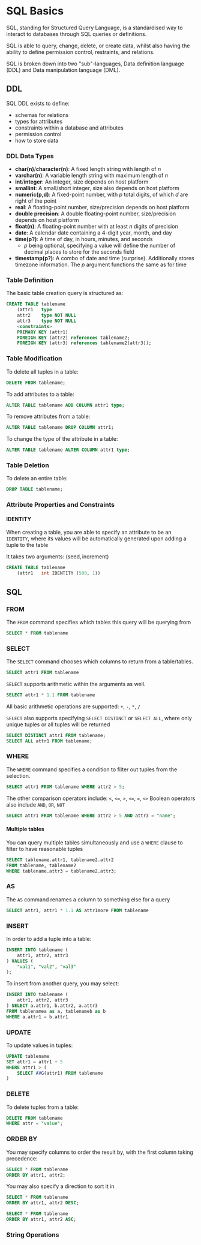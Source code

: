 # SQL Basics

SQL, standing for Structured Query Language, is a standardised way to interact to databases through SQL queries or definitions.

SQL is able to query, change, delete, or create data, whilst also having the ability to define permission control, restraints, and relations.

SQL is broken down into two "sub"-languages, Data definition language (DDL) and Data manipulation language (DML).

## DDL

SQL DDL exists to define:
- schemas for relations
- types for attributes
- constraints within a database and attributes
- permission control
- how to store data

### DDL Data Types

- **char(n)**/**character(n)**: A fixed length string with length of $n$
- **varchar(n)**: A variable length string with maximum length of $n$
- **int**/**integer**: An integer, size depends on host platform
- **smallint**: A small/short integer, size also depends on host platform
- **numeric(p,d)**: A fixed-point number, with $p$ total digits, of which $d$ are right of the point
- **real**: A floating-point number, size/precision depends on host platform
- **double precision**: A double floating-point number, size/precision depends on host platform
- **float(n)**: A floating-point number with at least $n$ digits of precision
- **date**: A calendar date containing a 4-digit year, month, and day
- **time(p?)**: A time of day, in hours, minutes, and seconds
	- $p$ being optional, specifying a value will define the number of decimal places to store for the seconds field
- **timestamp(p?)**: A combo of date and time (surprise). Additionally stores timezone information. The $p$ argument functions the same as for time

### Table Definition

The basic table creation query is structured as:

```SQL
CREATE TABLE tablename
	(attr1   type
	attr2    type NOT NULL
	attr3    type NOT NULL
	<constraints>
	PRIMARY KEY (attr1)
	FOREIGN KEY (attr2) references tablename2;
	FOREIGN KEY (attr3) references tablename2(attr3));
```

### Table Modification

To delete all tuples in a table:

```SQL
DELETE FROM tablename;
```

To add attributes to a table:

```SQL
ALTER TABLE tablename ADD COLUMN attr1 type;
```

To remove attributes from a table:

```SQL
ALTER TABLE tablename DROP COLUMN attr1;
```

To change the type of the attribute in a table:

```SQL
ALTER TABLE tablename ALTER COLUMN attr1 type;
```

### Table Deletion

To delete an entire table:

```SQL
DROP TABLE tablename;
```

### Attribute Properties and Constraints

#### IDENTITY

When creating a table, you are able to specify an attribute to be an `IDENTITY`, where its values will be automatically generated upon adding a tuple to the table

It takes two arguments: $(\text{seed},\text{increment})$

```SQL
CREATE TABLE tablename
	(attr1   int IDENTITY (500, 1))
```

## SQL

### FROM

The `FROM` command specifies which tables this query will be querying from

```SQL
SELECT * FROM tablename
```

### SELECT

The `SELECT` command chooses which columns to return from a table/tables.

```SQL
SELECT attr1 FROM tablename
```

`SELECT` supports arithmetic within the arguments as well.

```SQL
SELECT attr1 * 1.1 FROM tablename
```

All basic arithmetic operations are supported: `+`, `-`, `*`, `/`

`SELECT` also supports specifying `SELECT DISTINCT` or `SELECT ALL`, where only unique tuples or all tuples will be returned

```SQL
SELECT DISTINCT attr1 FROM tablename;
SELECT ALL attr1 FROM tablename;
```

### WHERE

The `WHERE` command specifies a condition to filter out tuples from the selection.

```SQL
SELECT attr1 FROM tablename WHERE attr2 > 5;
```

The other comparison operators include: `<`, `<=`, `>`, `<=`, `=`, `<>`
Boolean operators also include `AND`, `OR`, `NOT`

```SQL
SELECT attr1 FROM tablename WHERE attr2 > 5 AND attr3 = "name";
```

#### Multiple tables

You can query multiple tables simultaneously and use a `WHERE` clause to filter to have reasonable tuples

```SQL
SELECT tablename.attr1, tablename2.attr2
FROM tablename, tablename2
WHERE tablename.attr3 = tablename2.attr3;
```

### AS

The `AS` command renames a column to something else for a query

```SQL
SELECT attr1, attr1 * 1.1 AS attr1more FROM tablename
```

### INSERT

In order to add a tuple into a table:

```SQL
INSERT INTO tablename (
	attr1, attr2, attr3
) VALUES (
	"val1", "val2", "val3"
);
```

To insert from another query, you may select:

```SQL
INSERT INTO tablename (
	attr1, attr2, attr3
) SELECT a.attr1, b.attr2, a.attr3
FROM tablenamea as a, tablenameb as b
WHERE a.attr1 = b.attr1
```

### UPDATE

To update values in tuples:

```SQL
UPDATE tablename
SET attr1 = attr1 + 5
WHERE attr1 > (
	SELECT AVG(attr1) FROM tablename
)
```

### DELETE

To delete tuples from a table:

```SQL
DELETE FROM tablename
WHERE attr = "value";
```

### ORDER BY

You may specify columns to order the result by, with the first column taking precedence:

```SQL
SELECT * FROM tablename
ORDER BY attr1, attr2;
```

You may also specify a direction to sort it in

```SQL
SELECT * FROM tablename
ORDER BY attr1, attr2 DESC;

SELECT * FROM tablename
ORDER BY attr1, attr2 ASC;
```

### String Operations

